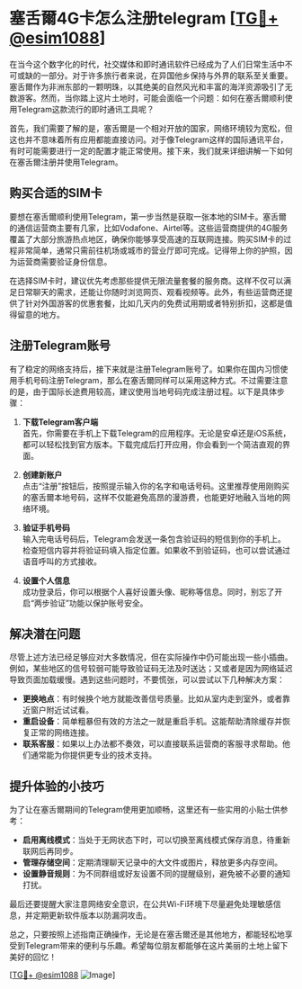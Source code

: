 # 塞舌爾4G卡怎么注册telegram [[TG💪+ @esim1088](https://t.me/s/esim1088)]

在当今这个数字化的时代，社交媒体和即时通讯软件已经成为了人们日常生活中不可或缺的一部分。对于许多旅行者来说，在异国他乡保持与外界的联系至关重要。塞舌爾作为非洲东部的一颗明珠，以其绝美的自然风光和丰富的海洋资源吸引了无数游客。然而，当你踏上这片土地时，可能会面临一个问题：如何在塞舌爾顺利使用Telegram这款流行的即时通讯工具呢？

首先，我们需要了解的是，塞舌爾是一个相对开放的国家，网络环境较为宽松，但这也并不意味着所有应用都能直接访问。对于像Telegram这样的国际通讯平台，有时可能需要进行一定的配置才能正常使用。接下来，我们就来详细讲解一下如何在塞舌爾注册并使用Telegram。

## 购买合适的SIM卡

要想在塞舌爾顺利使用Telegram，第一步当然是获取一张本地的SIM卡。塞舌爾的通信运营商主要有几家，比如Vodafone、Airtel等。这些运营商提供的4G服务覆盖了大部分旅游热点地区，确保你能够享受高速的互联网连接。购买SIM卡的过程非常简单，通常只需前往机场或城市的营业厅即可完成。记得带上你的护照，因为运营商需要验证身份信息。

在选择SIM卡时，建议优先考虑那些提供无限流量套餐的服务商。这样不仅可以满足日常聊天的需求，还能让你随时浏览网页、观看视频等。此外，有些运营商还提供了针对外国游客的优惠套餐，比如几天内的免费试用期或者特别折扣，这都是值得留意的地方。

## 注册Telegram账号

有了稳定的网络支持后，接下来就是注册Telegram账号了。如果你在国内习惯使用手机号码注册Telegram，那么在塞舌爾同样可以采用这种方式。不过需要注意的是，由于国际长途费用较高，建议使用当地号码完成注册过程。以下是具体步骤：

1. **下载Telegram客户端**  
   首先，你需要在手机上下载Telegram的应用程序。无论是安卓还是iOS系统，都可以轻松找到官方版本。下载完成后打开应用，你会看到一个简洁直观的界面。

2. **创建新账户**  
   点击“注册”按钮后，按照提示输入你的名字和电话号码。这里推荐使用刚购买的塞舌爾本地号码，这样不仅能避免高昂的漫游费，也能更好地融入当地的网络环境。

3. **验证手机号码**  
   输入完电话号码后，Telegram会发送一条包含验证码的短信到你的手机上。检查短信内容并将验证码填入指定位置。如果收不到验证码，也可以尝试通过语音呼叫的方式接收。

4. **设置个人信息**  
   成功登录后，你可以根据个人喜好设置头像、昵称等信息。同时，别忘了开启“两步验证”功能以保护账号安全。

## 解决潜在问题

尽管上述方法已经足够应对大多数情况，但在实际操作中仍可能出现一些小插曲。例如，某些地区的信号较弱可能导致验证码无法及时送达；又或者是因为网络延迟导致页面加载缓慢。遇到这些问题时，不要慌张，可以尝试以下几种解决方案：

- **更换地点**：有时候换个地方就能改善信号质量。比如从室内走到室外，或者靠近窗户附近试试看。
- **重启设备**：简单粗暴但有效的方法之一就是重启手机。这能帮助清除缓存并恢复正常的网络连接。
- **联系客服**：如果以上办法都不奏效，可以直接联系运营商的客服寻求帮助。他们通常能为你提供更专业的技术支持。

## 提升体验的小技巧

为了让在塞舌爾期间的Telegram使用更加顺畅，这里还有一些实用的小贴士供参考：

- **启用离线模式**：当处于无网状态下时，可以切换至离线模式保存消息，待重新联网后再同步。
- **管理存储空间**：定期清理聊天记录中的大文件或图片，释放更多内存空间。
- **设置静音规则**：为不同群组或好友设置不同的提醒级别，避免被不必要的通知打扰。

最后还要提醒大家注意网络安全意识，在公共Wi-Fi环境下尽量避免处理敏感信息，并定期更新软件版本以防漏洞攻击。

总之，只要按照上述指南正确操作，无论是在塞舌爾还是其他地方，都能轻松地享受到Telegram带来的便利与乐趣。希望每位朋友都能够在这片美丽的土地上留下美好的回忆！

[[TG💪+ @esim1088](https://t.me/s/esim1088) ![Image](https://i.postimg.cc/4NQfJmqS/Snipaste-2025-05-13-00-14-12.png)]